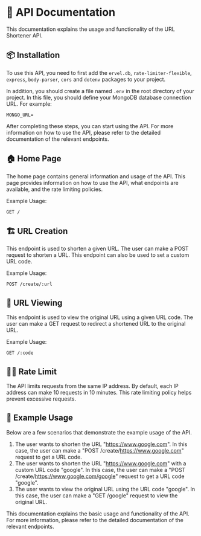 # 📖 API Documentation

This documentation explains the usage and functionality of the URL Shortener API.

## 📦 Installation

To use this API, you need to first add the `ervel.db`, `rate-limiter-flexible`, `express`, `body-parser`, `cors` and `dotenv` packages to your project.

In addition, you should create a file named `.env` in the root directory of your project. In this file, you should define your MongoDB database connection URL. For example:

```
MONGO_URL=
```

After completing these steps, you can start using the API. For more information on how to use the API, please refer to the detailed documentation of the relevant endpoints.

## 🏠 Home Page

The home page contains general information and usage of the API. This page provides information on how to use the API, what endpoints are available, and the rate limiting policies.

Example Usage:
```
GET /
```

## 🏗️ URL Creation

This endpoint is used to shorten a given URL. The user can make a POST request to shorten a URL. This endpoint can also be used to set a custom URL code.

Example Usage:
```
POST /create/:url
```

## 🔗 URL Viewing

This endpoint is used to view the original URL using a given URL code. The user can make a GET request to redirect a shortened URL to the original URL.

Example Usage:
```
GET /:code
```

## 🕵️‍♂️ Rate Limit

The API limits requests from the same IP address. By default, each IP address can make 10 requests in 10 minutes. This rate limiting policy helps prevent excessive requests.

## 📝 Example Usage

Below are a few scenarios that demonstrate the example usage of the API.

1. The user wants to shorten the URL "https://www.google.com". In this case, the user can make a "POST /create/https://www.google.com" request to get a URL code.
2. The user wants to shorten the URL "https://www.google.com" with a custom URL code "google". In this case, the user can make a "POST /create/https://www.google.com/google" request to get a URL code "google".
3. The user wants to view the original URL using the URL code "google". In this case, the user can make a "GET /google" request to view the original URL.

This documentation explains the basic usage and functionality of the API. For more information, please refer to the detailed documentation of the relevant endpoints.
